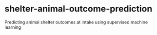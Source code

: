 # shelter-animal-outcome-prediction
Predicting animal shelter outcomes at intake using supervised machine learning
